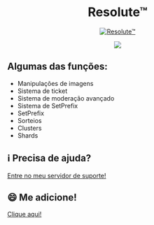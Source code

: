<h1 align="center">Resolute™</h1>
<p align="center">
<a href="https://top.gg/bot/764919941538775050">
    <img src="https://top.gg/api/widget/764919941538775050.svg" alt="Resolute™" />
</a>
</p>

<p align="center">
<a href='https://infinitybotlist.com/bots/764919941538775050' title='widget'> <img src='https://infinitybotlist.com/bots/764919941538775050/widget?size=large'></img></a>
</p>

## Algumas das funções:
- Manipulações de imagens
- Sistema de ticket
- Sistema de moderação avançado
- Sistema de SetPrefix
- SetPrefix
- Sorteios
- Clusters
- Shards

## ℹ️ Precisa de ajuda?
[Entre no meu servidor de suporte!](https://discord.gg/VE9WeKZhPY)
## 😄 Me adicione!
[Clique aqui!](https://discord.com/oauth2/authorize?client_id=764919941538775050&permissions=8&scope=bot)
